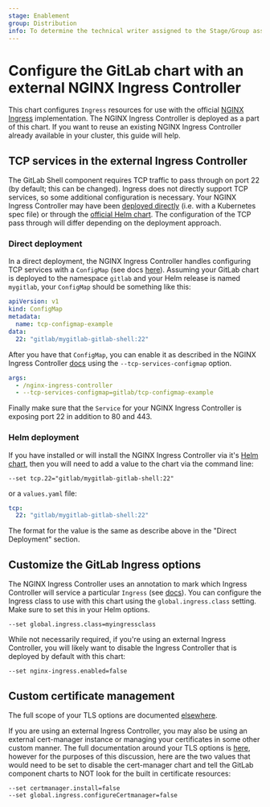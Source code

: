 ```yaml
---
stage: Enablement
group: Distribution
info: To determine the technical writer assigned to the Stage/Group associated with this page, see https://about.gitlab.com/handbook/engineering/ux/technical-writing/#designated-technical-writers
---
```


# Configure the GitLab chart with an external NGINX Ingress Controller

This chart configures `Ingress` resources for use with the official
[NGINX Ingress](https://github.com/kubernetes/ingress-nginx) implementation. The
NGINX Ingress Controller is deployed as a part of this chart. If you want to
reuse an existing NGINX Ingress Controller already available in your cluster,
this guide will help.

## TCP services in the external Ingress Controller

The GitLab Shell component requires TCP traffic to pass through on
port 22 (by default; this can be changed). Ingress does not directly support TCP services, so some additional configuration is necessary. Your NGINX Ingress Controller may have been [deployed directly](https://github.com/kubernetes/ingress-nginx/blob/master/docs/deploy/index.md) (i.e. with a Kubernetes spec file) or through the [official Helm chart](https://github.com/kubernetes/ingress-nginx). The configuration of the TCP pass through will differ depending on the deployment approach.

### Direct deployment

In a direct deployment, the NGINX Ingress Controller handles configuring TCP services with a
`ConfigMap` (see docs [here](https://github.com/kubernetes/ingress-nginx/blob/master/docs/user-guide/exposing-tcp-udp-services.md)).
Assuming your GitLab chart is deployed to the namespace `gitlab` and your Helm
release is named `mygitlab`, your `ConfigMap` should be something like this:

```yaml
apiVersion: v1
kind: ConfigMap
metadata:
  name: tcp-configmap-example
data:
  22: "gitlab/mygitlab-gitlab-shell:22"
```

After you have that `ConfigMap`, you can enable it as described in the NGINX
Ingress Controller [docs](https://github.com/kubernetes/ingress-nginx/blob/master/docs/user-guide/exposing-tcp-udp-services.md)
using the `--tcp-services-configmap` option.

```yaml
args:
  - /nginx-ingress-controller
  - --tcp-services-configmap=gitlab/tcp-configmap-example
```

Finally make sure that the `Service` for your NGINX Ingress Controller is exposing
port 22 in addition to 80 and 443.

### Helm deployment

If you have installed or will install the NGINX Ingress Controller via it's [Helm chart](https://github.com/kubernetes/ingress-nginx), then you will need to add a value to the chart via the command line:

```shell
--set tcp.22="gitlab/mygitlab-gitlab-shell:22"
```

or a `values.yaml` file:

```yaml
tcp:
  22: "gitlab/mygitlab-gitlab-shell:22"
```

The format for the value is the same as describe above in the "Direct Deployment" section.

## Customize the GitLab Ingress options

The NGINX Ingress Controller uses an annotation to mark which Ingress Controller
will service a particular `Ingress` (see [docs](https://github.com/kubernetes/ingress-nginx#annotation-ingressclass)).
You can configure the Ingress class to use with this chart using the
`global.ingress.class` setting. Make sure to set this in your Helm options.

```shell
--set global.ingress.class=myingressclass
```

While not necessarily required, if you're using an external Ingress Controller, you will likely want to
disable the Ingress Controller that is deployed by default with this chart:

```shell
--set nginx-ingress.enabled=false
```

## Custom certificate management

The full scope of your TLS options are documented [elsewhere](https://gitlab.com/gitlab-org/charts/gitlab/blob/master/doc/installation/tls.md).

If you are using an external Ingress Controller, you may also be using an external cert-manager instance
or managing your certificates in some other custom manner. The full documentation around your TLS options is [here](https://gitlab.com/gitlab-org/charts/gitlab/blob/master/doc/installation/tls.md),
however for the purposes of this discussion, here are the two values that would need to be set to disable the cert-manager chart and tell
the GitLab component charts to NOT look for the built in certificate resources:

```shell
--set certmanager.install=false
--set global.ingress.configureCertmanager=false
```
